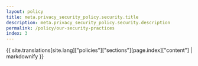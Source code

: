 ```yaml
---
layout: policy
title: meta.privacy_security_policy.security.title
description: meta.privacy_security_policy.security.description
permalink: /policy/our-security-practices
index: 3
---
```

{{ site.translations[site.lang]["policies"]["sections"][page.index]["content"] | markdownify }}
